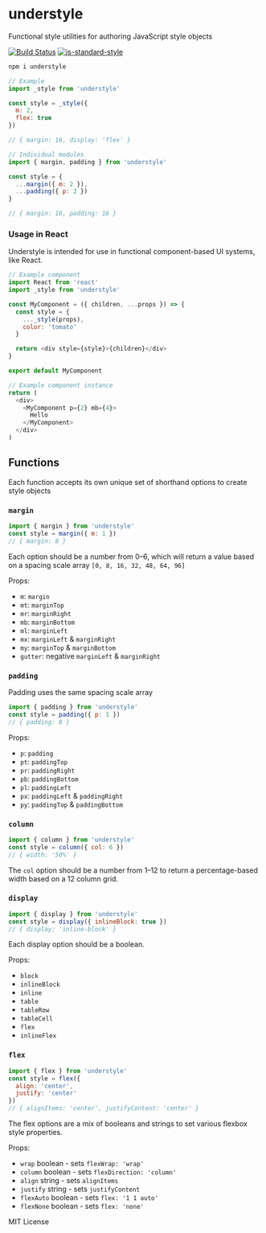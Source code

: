 
# understyle

Functional style utilities for authoring JavaScript style objects

[![Build Status](https://travis-ci.org/jxnblk/understyle.svg?branch=master)](https://travis-ci.org/jxnblk/understyle)
[![js-standard-style](https://img.shields.io/badge/code%20style-standard-brightgreen.svg)](http://standardjs.com/)


```sh
npm i understyle
```

```js
// Example
import _style from 'understyle'

const style = _style({
  m: 2,
  flex: true
})

// { margin: 16, display: 'flex' }
```

```js
// Individual modules
import { margin, padding } from 'understyle'

const style = {
  ...margin({ m: 2 }),
  ...padding({ p: 2 })
}

// { margin: 16, padding: 16 }
```

### Usage in React

Understyle is intended for use in functional component-based UI systems, like React.

```js
// Example component
import React from 'react'
import _style from 'understyle'

const MyComponent = ({ children, ...props }) => {
  const style = {
    ..._style(props),
    color: 'tomato'
  }

  return <div style={style}>{children}</div>
}

export default MyComponent
```

```js
// Example component instance
return (
  <div>
    <MyComponent p={2} mb={4}>
      Hello
    </MyComponent>
  </div>
)
```

## Functions

Each function accepts its own unique set of shorthand options to create style objects

### `margin`

```js
import { margin } from 'understyle'
const style = margin({ m: 1 })
// { margin: 8 }
```

Each option should be a number from 0–6, which will return a value based on a spacing scale
array `[0, 8, 16, 32, 48, 64, 96]`

Props:
- `m`: `margin`
- `mt`: `marginTop`
- `mr`: `marginRight`
- `mb`: `marginBottom`
- `ml`: `marginLeft`
- `mx`: `marginLeft` & `marginRight`
- `my`: `marginTop` & `marginBottom`
- `gutter`: negative `marginLeft` & `marginRight`

### `padding`

Padding uses the same spacing scale array

```js
import { padding } from 'understyle'
const style = padding({ p: 1 })
// { padding: 8 }
```

Props:
- `p`: `padding`
- `pt`: `paddingTop`
- `pr`: `paddingRight`
- `pb`: `paddingBottom`
- `pl`: `paddingLeft`
- `px`: `paddingLeft` & `paddingRight`
- `py`: `paddingTop` & `paddingBottom`

### `column`

```js
import { column } from 'understyle'
const style = column({ col: 6 })
// { width: '50%' }
```

The `col` option should be a number from 1–12 to return a percentage-based width based on a 12 column grid.

### `display`

```js
import { display } from 'understyle'
const style = display({ inlineBlock: true })
// { display: 'inline-block' }
```

Each display option should be a boolean.

Props:
- `block`
- `inlineBlock`
- `inline`
- `table`
- `tableRow`
- `tableCell`
- `flex`
- `inlineFlex`

### `flex`

```js
import { flex } from 'understyle'
const style = flex({
  align: 'center',
  justify: 'center'
})
// { alignItems: 'center', justifyContent: 'center' }
```

The flex options are a mix of booleans and strings to set various flexbox style properties.

Props:
- `wrap` boolean - sets `flexWrap: 'wrap'`
- `column` boolean - sets `flexDirection: 'column'`
- `align` string - sets `alignItems`
- `justify` string - sets `justifyContent`
- `flexAuto` boolean - sets `flex: '1 1 auto'`
- `flexNone` boolean - sets `flex: 'none'`

MIT License
